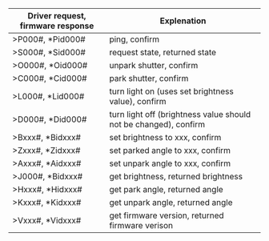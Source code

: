 | Driver request, firmware response		| Explenation
| -										| -
| >P000#, *Pid000#						| ping, confirm
| >S000#, *Sid000#						| request state, returned state
| >O000#, *Oid000#						| unpark shutter, confirm
| >C000#, *Cid000#						| park shutter, confirm
| >L000#, *Lid000#						| turn light on (uses set brightness value), confirm
| >D000#, *Did000#						| turn light off (brightness value should not be changed), confirm
| >Bxxx#, *Bidxxx#						| set brightness to xxx, confirm
| >Zxxx#, *Zidxxx#						| set parked angle to xxx, confirm
| >Axxx#, *Aidxxx#						| set unpark angle to xxx, confirm
| >J000#, *Bidxxx#						| get brightness, returned brightness
| >Hxxx#, *Hidxxx#						| get park angle, returned angle
| >Kxxx#, *Kidxxx#						| get unpark angle, returned angle
| >Vxxx#, *Vidxxx#						| get firmware version, returned firmware verison